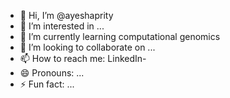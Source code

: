 - 👋 Hi, I’m @ayeshaprity
- 👀 I’m interested in ...
- 🌱 I’m currently learning computational genomics 
- 💞️ I’m looking to collaborate on ...
- 📫 How to reach me: LinkedIn- 
- 😄 Pronouns: ...
- ⚡ Fun fact: ...

<!---
ayeshaprity/ayeshaprity is a ✨ special ✨ repository because its `README.md` (this file) appears on your GitHub profile.
You can click the Preview link to take a look at your changes.
--->
